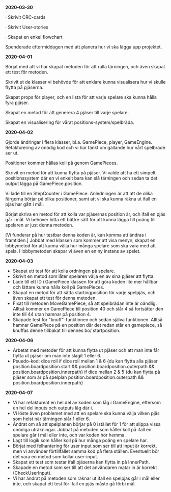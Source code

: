 **2020-03-30**

·     Skrivit CRC-cards

·     Skrivit User-stories

·     Skapat en enkel flowchart

Spenderade eftermiddagen med att planera hur vi ska lägga upp projektet.

 

**2020-04-01**

Börjat med att vi har skapat metoden för att rulla tärningen, och även skapat ett test för metoden.

Skrivit ut de klasser vi behövde för att enklare kunna visualisera hur vi skulle flytta på pjäserna.

Skapat props för player, och en lista för att varje spelare ska kunna hålla fyra pjäser.

Skapat en metod för att generera 4 pjäser till varje spelare.

 

Skapat en visualisering för vårat positions-system/spelbräda.



**2020-04-02**

Gjorde ändringar i flera klasser, bl.a. GamePiece, player, GameEngine. Refaktorering av onödig kod och vi har tänkt om gällande hur vårt spelbräde ser ut. 

Positioner kommer hållas koll på genom GamePieces.

Skrivit en metod för att kunna flytta på pjäser. Vi valde att ha ett simpelt positionssystem där en vi enkelt bara
kan slå tärningen och sedan ta det output lägga på GamePiece.position.

Vi lade till en StepCounter i GamePiece. 
Anledningen är att att de olika färgerna börjar på olika positioner, samt att vi ska kunna räkna ut ifall
en pjäs har gått i mål.

Börjat skriva en metod för att kolla var pjäsernas position är, och ifall en pjäs går i mål.
Vi behöver hitta ett bättre sätt för att kunna lägga till poäng till spelaren ur just denna metoden.

[Vi funderar på hur testbar denna koden är, kan komma att ändras i framtiden.]
Jobbat med klassen som kommer att visa menyn, skapat en lobbymetod för att kunna välja hur många spelare som ska vara med att spela.
I lobbymetoden skapar vi även en en ny instans av spelet. 



**2020-04-03**

- Skapat ett test för att kolla ordningen på spelare. 
- Skrivit en metod som låter spelaren välja en av sina pjäser att flytta.
- Lade till ett ID i GamePiece klassen för att göra koden lite mer hållbar och lättare kunna hålla koll på GamePieces.
- Skapat en metod för att sätta startingposition för varje spelpjäs, och även skapat ett test för denna metoden.
- Fixat till metoden MoveGamePiece, så att spelbrädan inte är oändlig. Alltså kommer en GamePiece till position 40 och slår 4 så fortsätter den inte till 44 utan hamnar på position 4.
- Skapade test för "knuff"-funktionen och sedan själva funktionen. Alltså hamnar GamePiece på en position där det redan står en gamepiece, så knuffas denne tillbakat till dennes bo/ startposition. 



**2020-04-06** 

- Arbetat med metoder för att kunna flytta ut pjäser och att man inte får flytta ut pjäser om man inte slagit 1 eller 6.
-  Psuedo-kod:  dice roll if dice roll mellan 1 & 6 {du kan flytta alla pjäser position.boardposition.start && position.boardposition.outerpath && position.boardposition.innerpath} if dice mellan 2 & 5 {du kan flytta på pjäser som är på spelplan position.boardposition.outerpath && position.boardposition.innerpath}  

 **2020-04-07**

- Vi har refaktureat en hel del av koden som låg i GameEngine, eftersom en hel del inputs och outputs låg där i. 
- Vi löste även problemet med att en spelare ska kunna välja vilken pjäs som helst när tärningen slår 1 eller 6.
-  Ändrat om så att spelplanen börjar på 0 istället för 1 för att slippa vissa onödiga uträkningar. Jobbat på metoden som håller koll på ifall en spelare går i mål eller inte, och var koden hör hemma.
- Lagt till logik som håller koll på hur många poäng en spelare har.
-  Börjat med felhantering för user input som ser till att input är korrekt, men vi använder förtillfället samma kod på flera ställen. Eventuellt bör det vara en metod som kollar user-input. 
-    Skapat ett test som testar ifall pjäserna kan flytta in på InnerPath. 
- Skapade en metod som ser till att det användaren matar in är korrekt (CheckUserInput).
- Vi har ändrat på metoden som räknar ut ifall en spelpjäs går i mål eller inte, och skapat ett test för ifall en pjäs måste gå förbi mål.

